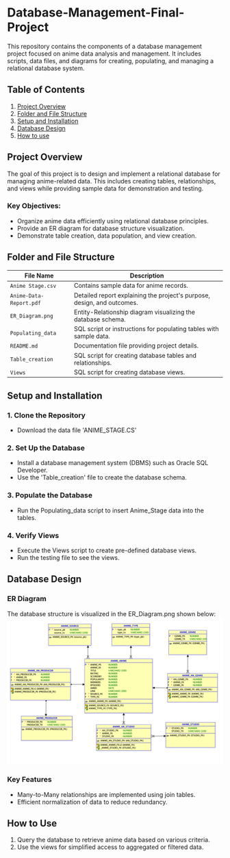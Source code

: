 # Database-Management-Final-Project
This repository contains the components of a database management project focused on anime data analysis and management. It includes scripts, data files, and diagrams for creating, populating, and managing a relational database system.

## Table of Contents
1. [Project Overview](#project-overview)
2. [Folder and File Structure](#folder-and-file-structure)
3. [Setup and Installation](#setup-and-installation)
4. [Database Design](#database-design)
5. [How to use](#how-to-use)


## Project Overview
The goal of this project is to design and implement a relational database for managing anime-related data. This includes creating tables, relationships, and views while providing sample data for demonstration and testing. 
### Key Objectives:
* Organize anime data efficiently using relational database principles.
* Provide an ER diagram for database structure visualization.
* Demonstrate table creation, data population, and view creation.


## Folder and File Structure
| File Name     |Description                                        |
|-----------------------|-------------------------------------------|
| `Anime Stage.csv`     | Contains sample data for anime records.  |
| `Anime-Data-Report.pdf` | Detailed report explaining the project's purpose, design, and outcomes.     |
| `ER_Diagram.png`      | Entity-Relationship diagram visualizing the database schema.                   |
| `Populating_data`     | SQL script or instructions for populating tables with sample data.            |
| `README.md`           | Documentation file providing project details.                             |
| `Table_creation`      | SQL script for creating database tables and relationships.                        |
| `Views`               | SQL script for creating database views. |


## Setup and Installation
### 1. Clone the Repository
* Download the data file 'ANIME_STAGE.CS'
### 2. Set Up the Database
* Install a database management system (DBMS) such as Oracle SQL Developer.
* Use the 'Table_creation' file to create the database schema.
### 3. Populate the Database
* Run the Populating_data script to insert Anime_Stage data into the tables. 
### 4. Verify Views
* Execute the Views script to create pre-defined database views.
* Run the testing file to see the views.

## Database Design
### ER Diagram
The database structure is visualized in the ER_Diagram.png shown below: 
![Entity-Relationship Diagram](ER_Diagram.png)

### Key Features
* Many-to-Many relationships are implemented using join tables.
* Efficient normalization of data to reduce redundancy.

## How to Use
1. Query the database to retrieve anime data based on various criteria.
2. Use the views for simplified access to aggregated or filtered data.
